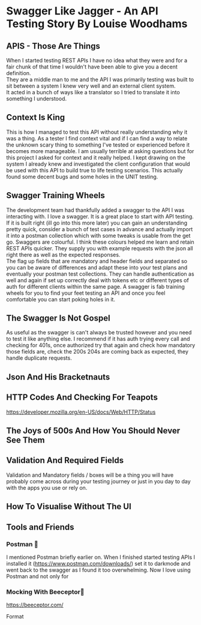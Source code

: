 # Swagger Like Jagger - An API Testing Story By Louise Woodhams

## APIS - Those Are Things 

When I started testing REST APIs I have no idea what they were and for a fair chunk of that time I wouldn't have been able to give you a decent definition.  
They are a middle man to me and the API I was primarily testing was built to sit between a system I knew very well and an external client system.  
It acted in a bunch of ways like a translator so I tried to translate it into something I understood.  

## Context Is King 

This is how I managed to test this API without really understanding why it was a thing. As a tester I find context vital and if I can find a way to relate the unknown scary thing to something I've tested or experienced before it becomes more manageable. I am usually terrible at asking questions but for this project I asked for context and it really helped. I kept drawing on the system I already knew and investigated the client configuration that would be used with this API to build true to life testing scenarios. This actually found some decent bugs and some holes in the UNIT testing.  


## Swagger Training Wheels 

The development team had thankfully added a swagger to the API I was interacting with. I love a swagger. It is a great place to start with API testing. If it is built right (ill go into this more later) you can gain an understanding pretty quick, consider a bunch of test cases in advance and actually import it into a postman collection which with some tweaks is usable from the get go. 
Swaggers are colourful. I think these colours helped me learn and retain REST APIs quicker.  They supply you with example requests with the json all right there as well as the expected responses.  
The flag up fields that are mandatory and header fields and separated so you can be aware of differences and adapt these into your test plans and  eventually your postman test collections.  They can handle authentication as well and again if set up correctly deal with tokens etc or different types of auth for different clients within the same page. A swagger is fab training wheels for you to find your feet testing an API and once you feel comfortable you can start poking holes in it.  

## The Swagger Is Not Gospel 

As useful as the swagger is can't always be trusted however and you need to test it like anything else. I recommend if it has auth trying every call and checking for 401s, once authorized try that again and check how mandatory those fields are, check the 200s 204s are coming back as expected, they handle duplicate requests.  

 

## Json And His Bracketnauts 

## HTTP Codes And Checking For Teapots 
https://developer.mozilla.org/en-US/docs/Web/HTTP/Status

## The Joys of 500s And How You Should Never See Them 

## Validation And Required Fields 

Validation and Mandatory fields / boxes will be a thing you will have probably come across during your testing journey or just in you day to day with the apps you use or rely on. 
 


## How To Visualise Without The UI 

## Tools and Friends 

### Postman 🚀
I mentioned Postman briefly earlier on. When I finished started testing APIs I installed it (https://www.postman.com/downloads/) set it to darkmode and went back to the swagger as I found it too overwhelming. Now I love using Postman and not only for 
 

### Mocking With Beeceptor🐝

 https://beeceptor.com/



Format 